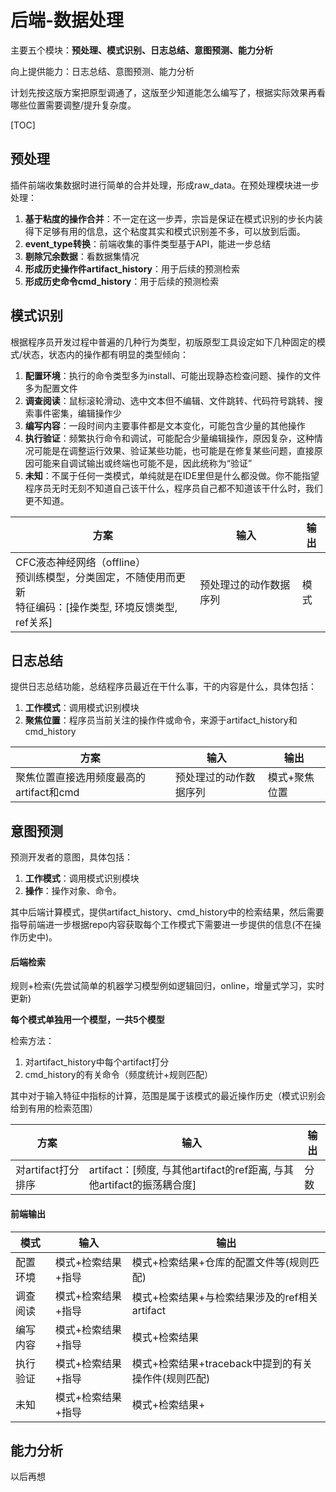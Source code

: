 # 后端-数据处理

主要五个模块：**预处理、模式识别、日志总结、意图预测、能力分析**

向上提供能力：日志总结、意图预测、能力分析

计划先按这版方案把原型调通了，这版至少知道能怎么编写了，根据实际效果再看哪些位置需要调整/提升复杂度。

[TOC]

## 预处理

插件前端收集数据时进行简单的合并处理，形成raw_data。在预处理模块进一步处理：

1. **基于粘度的操作合并**：不一定在这一步弄，宗旨是保证在模式识别的步长内装得下足够有用的信息，这个粘度其实和模式识别差不多，可以放到后面。
2. **event_type转换**：前端收集的事件类型基于API，能进一步总结
3. **剔除冗余数据**：看数据集情况
4. **形成历史操作件artifact_history**：用于后续的预测检索
5. **形成历史命令cmd_history**：用于后续的预测检索

## 模式识别

根据程序员开发过程中普遍的几种行为类型，初版原型工具设定如下几种固定的模式/状态，状态内的操作都有明显的类型倾向：

1. **配置环境**：执行的命令类型多为install、可能出现静态检查问题、操作的文件多为配置文件
2. **调查阅读**：鼠标滚轮滑动、选中文本但不编辑、文件跳转、代码符号跳转、搜索事件密集，编辑操作少
3. **编写内容**：一段时间内主要事件都是文本变化，可能包含少量的其他操作
4. **执行验证**：频繁执行命令和调试，可能配合少量编辑操作，原因复杂，这种情况可能是在调整运行效果、验证某些功能，也可能是在修复某些问题，直接原因可能来自调试输出或终端也可能不是，因此统称为“验证”
5. **未知**：不属于任何一类模式，单纯就是在IDE里但是什么都没做。你不能指望程序员无时无刻不知道自己该干什么，程序员自己都不知道该干什么时，我们更不知道。

| 方案                                                         | 输入                   | 输出 |
| ------------------------------------------------------------ | ---------------------- | ---- |
| CFC液态神经网络（offline）<br />预训练模型，分类固定，不随使用而更新<br />特征编码：[操作类型, 环境反馈类型, ref关系] | 预处理过的动作数据序列 | 模式 |

## 日志总结

提供日志总结功能，总结程序员最近在干什么事，干的内容是什么，具体包括：

1. **工作模式**：调用模式识别模块
2. **聚焦位置**：程序员当前关注的操作件或命令，来源于artifact_history和cmd_history

| 方案                                    | 输入                   | 输出          |
| --------------------------------------- | ---------------------- | ------------- |
| 聚焦位置直接选用频度最高的artifact和cmd | 预处理过的动作数据序列 | 模式+聚焦位置 |

## 意图预测

预测开发者的意图，具体包括：

1. **工作模式**：调用模式识别模块
2. **操作**：操作对象、命令。

其中后端计算模式，提供artifact_history、cmd_history中的检索结果，然后需要指导前端进一步根据repo内容获取每个工作模式下需要进一步提供的信息(不在操作历史中)。

#### 后端检索

规则+检索(先尝试简单的机器学习模型例如逻辑回归，online，增量式学习，实时更新)

**每个模式单独用一个模型，一共5个模型**

检索方法：

1. 对artifact_history中每个artifact打分
2. cmd_history的有关命令（频度统计+规则匹配）

其中对于输入特征中指标的计算，范围是属于该模式的最近操作历史（模式识别会给到有用的检索范围）

| 方案               | 输入                                                         | 输出 |
| ------------------ | ------------------------------------------------------------ | ---- |
| 对artifact打分排序 | artifact：[频度, 与其他artifact的ref距离, 与其他artifact的振荡耦合度] | 分数 |

#### 前端输出

| 模式     | 输入               | 输出                                                |
| -------- | ------------------ | --------------------------------------------------- |
| 配置环境 | 模式+检索结果+指导 | 模式+检索结果+仓库的配置文件等(规则匹配)            |
| 调查阅读 | 模式+检索结果+指导 | 模式+检索结果+与检索结果涉及的ref相关artifact       |
| 编写内容 | 模式+检索结果+指导 | 模式+检索结果                                       |
| 执行验证 | 模式+检索结果+指导 | 模式+检索结果+traceback中提到的有关操作件(规则匹配) |
| 未知     | 模式+检索结果+指导 | 模式+检索结果+                                      |

## 能力分析

以后再想

